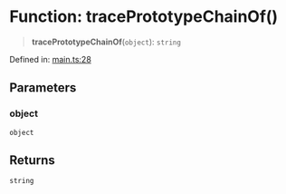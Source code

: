 # Function: tracePrototypeChainOf()

> **tracePrototypeChainOf**(`object`): `string`

Defined in: [main.ts:28](https://github.com/kaibun/appwrite-fn-router/blob/0ba48f1ef9af8fc6e718878aa8c407b882f421f7/src/main.ts#L28)

## Parameters

### object

`object`

## Returns

`string`
